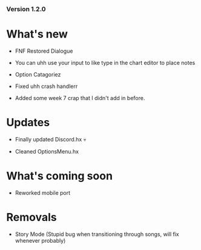 ### Version 1.2.0

# What's new

* FNF Restored Dialogue

* You can uhh use your input to like type in the chart editor to place notes

* Option Catagoriez

* Fixed uhh crash handlerr

* Added some week 7 crap that I didn't add in before.

# Updates

* Finally updated Discord.hx :skull:

* Cleaned OptionsMenu.hx

# What's coming soon

* Reworked mobile port

# Removals

* Story Mode (Stupid bug when transitioning through songs, will fix whenever probably)
